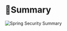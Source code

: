 # 💼Summary
![Spring Security Summary](https://github.com/ShimSeongbo/java-springsecurity-tuto/assets/107231837/98cd403d-2457-45c4-bc61-fda6ad44e1bb)
